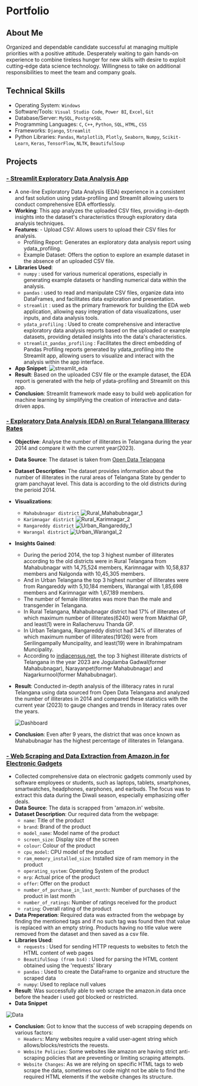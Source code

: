 # Portfolio

## About Me
Organized and dependable candidate successful at managing multiple priorities with a positive attitude. 
Desperately waiting to gain hands-on experience to combine tireless hunger for new skills with desire to exploit cutting-edge data science technology. 
Willingness to take on additional responsibilities to meet the team and company goals. 

## Technical Skills

- Operating System: `Windows`
- Software/Tools: `Visual Studio Code`, `Power BI`, `Excel`, `Git`
- Database/Server: `MySQL`, `PostgreSQL`
- Programming Languages: `C`, `C++`, `Python`, `SQL`, `HTML`, `CSS`
- Frameworks: `Django`, `Streamlit`
- Python Libraries: `Pandas`, `Matplotlib`, `Plotly`, `Seaborn`, `Numpy`, `Scikit-Learn`, `Keras`, `TensorFlow`, `NLTK`, `BeautifulSoup`

## Projects
### [**- Streamlit Exploratory Data Analysis App**](https://chandu-2122-streamlit-eda-app-main-ehhr37.streamlit.app/)

  - A one-line Exploratory Data Analysis (EDA) experience in a consistent and fast solution using ydata-profiling and Streamlit allowing users to conduct comprehensive EDA effortlessly.
  - **Working**: This app analyzes the uploaded CSV files, providing in-depth insights into the dataset's characteristics through exploratory data analysis techniques.
  - **Features**:    - Upload CSV: Allows users to upload their CSV files for analysis.
    - Profiling Report: Generates an exploratory data analysis report using ydata_profiling.
    -  Example Dataset: Offers the option to explore an example dataset in the absence of an uploaded CSV file.
  - **Libraries Used**:
    - `numpy` : used for various numerical operations, especially in generating example datasets or handling numerical data within the analysis.
    - `pandas` : used to read and manipulate CSV files, organize data into DataFrames, and facilitates data exploration and presentation.
    - `streamlit` : used as the primary framework for building the EDA web application, allowing easy integration of data visualizations, user inputs, and data analysis tools.
    - `ydata_profiling` : Used to create comprehensive and interactive exploratory data analysis reports based on the uploaded or example datasets, providing detailed insights into the data's characteristics.
    - `streamlit_pandas_profiling` : Facilitates the direct embedding of Pandas Profiling reports generated by ydata_profiling into the Streamlit app, allowing users to visualize and interact with the analysis within the app interface.
  - **App Snippet**:
   ![streamlit_eda](/assets/streamlit_eda.png)
  - **Result**: Based on the uploaded CSV file or the example dataset, the EDA report is generated with the help of ydata-profiling and Streamlit on this app.
  - **Conclusion**: Streamlit framework made easy to build web application for machine learning by simplifying the creation of interactive and data-driven apps.

### [**- Exploratory Data Analysis (EDA) on Rural Telangana Illiteracy Rates**](https://github.com/Chandu-2122/Power_BI)
  - **Objective**: Analyse the number of illiterates in Telangana during the year 2014 and compare it with the current year(2023).
  - **Data Source**: The dataset is taken from [Open Data Telangana](https://data.telangana.gov.in/dataset/number-illiterates-rural-telangana)
  - **Dataset Description**: The dataset provides information about the number of illiterates in the rural areas of Telangana State by gender to gram panchayat level. This data is according to the old districts during the perioid 2014.
  - **Visualizations**:
     - `Mahabubnagar district`
     ![Rural_Mahabubnagar_1](/assets/r1m.png)
     - `Karimnagar district`
     ![Rural_Karimnagar_2](/assets/rk2.png)
     - `Rangareddy district`
     ![Urban_Rangareddy_1](/assets/ur1.png)
     - `Warangal district`
     ![Urban_Warangal_2](/assets/uw2.png)
   
  - **Insights Gained**:
    - During the period 2014, the top 3 highest number of illiterates according to the old districts were in Rural Telangana from Mahabubnagar with 14,75,524 members, Karimnagar with 10,58,837 members and Nalgonda with 10,45,305 members.
    - And in Urban Telangana the top 3 highest number of illiterates were from Rangareddy with 5,10,184 members, Warangal with 1,85,698 members and Karimnagar with 1,67,189 members.
    - The number of female illiterates was more than the male and transgender in Telangana.
    -  In Rural Telangana, Mahabubnagar district had 17% of illiterates of which maximum number of illiterates(6240) were from Makthal GP, and least(1) were in Rallacheruvu Thanda GP.
    -  In Urban Telangana, Rangareddy district had 34% of illiterates of which maximum number of illiterates(19126) were from Serilingampally Muncipality, and least(19) were in Ibrahimpatnam Muncipality.
    -  According to [indiacensus.net](https://www.indiacensus.net/states/telangana/literacy), the top 3 highest illiterate districts of Telangana in the year 2023 are Jogulamba Gadwal(former Mahabubnagar), Narayanpet(former Mahabubnagar) and Nagarkurnool(former Mahabubnagar).
  - **Result**: Conducted in-depth analysis of the illiteracy rates in rural Telangana using data sourced from Open Data Telangana and analyzed the number of illiterates in 2014 and compared these statistics with the current year (2023) to gauge changes and trends in literacy rates over the years.

     ![Dashboard](/assets/powerbi_snippet.png)
    
  - **Conclusion**: Even after 9 years, the district that was once known as Mahabubnagar has the highest percentage of illiterates in Telangana.

### [**- Web Scraping and Data Extraction from Amazon.in for Electronic Gadgets**](https://github.com/Chandu-2122/Web_Scrapping)

  - Collected comprehensive data on electronic gadgets commonly used by software employees or students, such as laptops, tablets, smartphones, smartwatches, headphones, earphones, and earbuds. The focus was to extract this data during the Diwali season, especially emphasizing offer deals.
  -  **Data Source**: The data is scrapped from 'amazon.in' website.
  -  **Dataset Description**: Our required data from the webpage:
      - `name`: Title of the product
      - `brand`: Brand of the product
      - `model_name`: Model name of the product
      - `screen_size`: Display size of the screen
      - `colour`: Colour of the product
      - `cpu_model`: CPU model of the product
      - `ram_memory_installed_size`: Installed size of ram memory in the product
      - `operating_system`: Operating System of the product
      - `mrp`: Actual price of the product
      - `offer`: Offer on the product
      - `number_of_purchase_in_last_month`: Number of purchases of the product in last month
      - `number_of_ratings`: Number of ratings received for the product
      - `rating`: Overall rating of the product
  - **Data Preperation**: Required data was extracted from the webpage by finding the mentioned tags and if no such tag was found then that value is replaced with an empty string.
   Products having no title value were removed from the dataset and then saved as a csv file.
  - **Libraries Used**:
      - `requests` : Used for sending HTTP requests to websites to fetch the HTML content of web pages
      - `BeautifulSoup (from bs4)` : Used for parsing the HTML content obtained using the 'requests' library
      - `pandas` : Used to create the DataFrame to organize and structure the scraped data
      - `numpy`: Used to replace null values
  - **Result**: Was successfully able to web scrape the amazon.in data once before the header i used got blocked or restricted.
  - **Data Snippet**
    
   ![Data](/assets/data_snippet.png)
  
  - **Conclusion**: Got to know that the success of web scrapping depends on various factors:
    - `Headers`: Many websites require a valid user-agent string which allows/blocks/restricts the reuests.
    - `Website Policies`: Some websites like amazon are having strict anti-scraping policies that are preventing or limiting scraping attempts.
    - `Website Changes`: As we are relying on specific HTML tags to web scrape the data, sometimes our code might not be able to find the required HTML elements if the website changes its structure.
      
